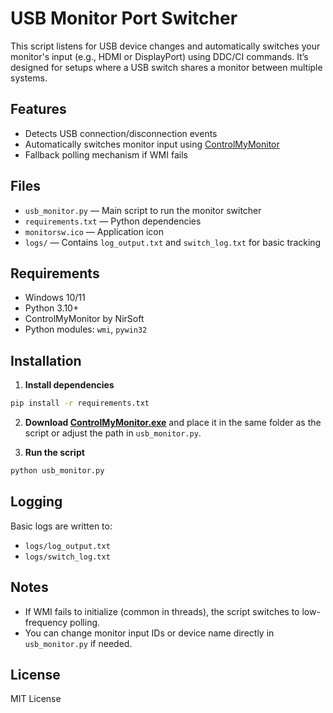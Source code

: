# USB Monitor Port Switcher

This script listens for USB device changes and automatically switches your monitor's input (e.g., HDMI or DisplayPort) using DDC/CI commands. It’s designed for setups where a USB switch shares a monitor between multiple systems.

## Features

- Detects USB connection/disconnection events
- Automatically switches monitor input using [ControlMyMonitor](https://www.nirsoft.net/utils/control_my_monitor.html)
- Fallback polling mechanism if WMI fails

## Files

- `usb_monitor.py` — Main script to run the monitor switcher
- `requirements.txt` — Python dependencies
- `monitorsw.ico` — Application icon
- `logs/` — Contains `log_output.txt` and `switch_log.txt` for basic tracking

## Requirements

- Windows 10/11
- Python 3.10+
- ControlMyMonitor by NirSoft
- Python modules: `wmi`, `pywin32`

## Installation

1. **Install dependencies**

```bash
pip install -r requirements.txt
```

2. **Download [ControlMyMonitor.exe](https://www.nirsoft.net/utils/control_my_monitor.html)** and place it in the same folder as the script or adjust the path in `usb_monitor.py`.

3. **Run the script**

```bash
python usb_monitor.py
```

## Logging

Basic logs are written to:

- `logs/log_output.txt`
- `logs/switch_log.txt`

## Notes

- If WMI fails to initialize (common in threads), the script switches to low-frequency polling.
- You can change monitor input IDs or device name directly in `usb_monitor.py` if needed.

## License

MIT License